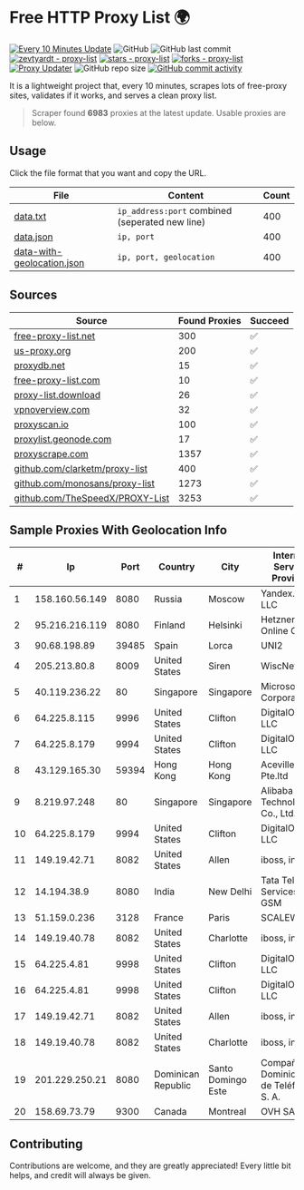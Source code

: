 
# Free HTTP Proxy List 🌍

[![Every 10 Minutes Update](https://github.com/mertguvencli/http-proxy-list/actions/workflows/main.yml/badge.svg?branch=main)](https://github.com/mertguvencli/http-proxy-list/actions/workflows/main.yml)
![GitHub](https://img.shields.io/github/license/mertguvencli/http-proxy-list)
![GitHub last commit](https://img.shields.io/github/last-commit/mertguvencli/http-proxy-list)
[![zevtyardt - proxy-list](https://img.shields.io/static/v1?label=zevtyardt&message=proxy-list&color=blue&logo=github)](https://github.com/zevtyardt/proxy-list "Go to GitHub repo")
[![stars - proxy-list](https://img.shields.io/github/stars/zevtyardt/proxy-list?style=social)](https://github.com/zevtyardt/proxy-list)
[![forks - proxy-list](https://img.shields.io/github/forks/zevtyardt/proxy-list?style=social)](https://github.com/zevtyardt/proxy-list)
[![Proxy Updater](https://github.com/zevtyardt/proxy-list/workflows/Proxy%20Updater/badge.svg)](https://github.com/zevtyardt/proxy-list/actions?query=workflow:"Proxy+Updater")
![GitHub repo size](https://img.shields.io/github/repo-size/zevtyardt/proxy-list)
[![GitHub commit activity](https://img.shields.io/github/commit-activity/m/zevtyardt/proxy-list?logo=commits)](https://github.com/zevtyardt/proxy-list/commits/main)

It is a lightweight project that, every 10 minutes, scrapes lots of free-proxy sites, validates if it works, and serves a clean proxy list.

> Scraper found **6983** proxies at the latest update. Usable proxies are below.

## Usage

Click the file format that you want and copy the URL.

|File|Content|Count|
|----|-------|-----|
|[data.txt](https://raw.githubusercontent.com/mertguvencli/http-proxy-list/main/proxy-list/data.txt)|`ip_address:port` combined (seperated new line)|400|
|[data.json](https://raw.githubusercontent.com/mertguvencli/http-proxy-list/main/proxy-list/data.json)|`ip, port`|400|
|[data-with-geolocation.json](https://raw.githubusercontent.com/mertguvencli/http-proxy-list/main/proxy-list/data-with-geolocation.json)|`ip, port, geolocation`|400|

## Sources

|Source|Found Proxies|Succeed|
|------|-------------|-------|
|[free-proxy-list.net](https://free-proxy-list.net)|300|✅|
|[us-proxy.org](https://www.us-proxy.org)|200|✅|
|[proxydb.net](http://proxydb.net)|15|✅|
|[free-proxy-list.com](https://free-proxy-list.com/?page=&port=&type%5B%5D=http&type%5B%5D=https&up_time=0&search=Search)|10|✅|
|[proxy-list.download](https://www.proxy-list.download/HTTP)|26|✅|
|[vpnoverview.com](https://vpnoverview.com/privacy/anonymous-browsing/free-proxy-servers)|32|✅|
|[proxyscan.io](https://www.proxyscan.io)|100|✅|
|[proxylist.geonode.com](https://proxylist.geonode.com/api/proxy-list?limit=300&page=1&sort_by=lastChecked&sort_type=desc&protocols=http,https)|17|✅|
|[proxyscrape.com](https://api.proxyscrape.com/v2/?request=displayproxies&protocol=http&timeout=10000&country=all&ssl=all&anonymity=all)|1357|✅|
|[github.com/clarketm/proxy-list](https://raw.githubusercontent.com/clarketm/proxy-list/master/proxy-list-raw.txt)|400|✅|
|[github.com/monosans/proxy-list](https://raw.githubusercontent.com/monosans/proxy-list/main/proxies/http.txt)|1273|✅|
|[github.com/TheSpeedX/PROXY-List](https://raw.githubusercontent.com/TheSpeedX/PROXY-List/master/http.txt)|3253|✅|


## Sample Proxies With Geolocation Info

|#|Ip|Port|Country|City|Internet Service Provider|
|-|--|----|-------|----|-------------------------|
|1|158.160.56.149|8080|Russia|Moscow|Yandex.Cloud LLC|
|2|95.216.216.119|8080|Finland|Helsinki|Hetzner Online GmbH|
|3|90.68.198.89|39485|Spain|Lorca|UNI2|
|4|205.213.80.8|8009|United States|Siren|WiscNet|
|5|40.119.236.22|80|Singapore|Singapore|Microsoft Corporation|
|6|64.225.8.115|9996|United States|Clifton|DigitalOcean, LLC|
|7|64.225.8.179|9994|United States|Clifton|DigitalOcean, LLC|
|8|43.129.165.30|59394|Hong Kong|Hong Kong|Aceville Pte.ltd|
|9|8.219.97.248|80|Singapore|Singapore|Alibaba (US) Technology Co., Ltd.|
|10|64.225.8.179|9994|United States|Clifton|DigitalOcean, LLC|
|11|149.19.42.71|8082|United States|Allen|iboss, inc|
|12|14.194.38.9|8080|India|New Delhi|Tata Tele Services GSM|
|13|51.159.0.236|3128|France|Paris|SCALEWAY|
|14|149.19.40.78|8082|United States|Charlotte|iboss, inc|
|15|64.225.4.81|9998|United States|Clifton|DigitalOcean, LLC|
|16|64.225.4.81|9998|United States|Clifton|DigitalOcean, LLC|
|17|149.19.42.71|8082|United States|Allen|iboss, inc|
|18|149.19.40.78|8082|United States|Charlotte|iboss, inc|
|19|201.229.250.21|8080|Dominican Republic|Santo Domingo Este|Compañía Dominicana de Teléfonos S. A.|
|20|158.69.73.79|9300|Canada|Montreal|OVH SAS|



## Contributing

Contributions are welcome, and they are greatly appreciated! Every
little bit helps, and credit will always be given.

